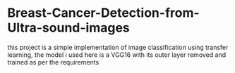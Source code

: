 # Breast-Cancer-Detection-from-Ultra-sound-images

this project is a simple implementation of image classification using transfer learning, the model i used here is a VGG16 with its outer layer removed and trained as per the requirements
